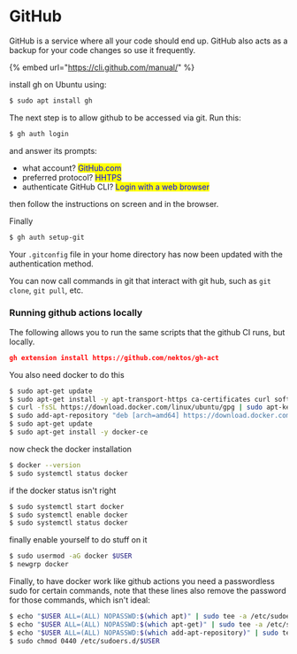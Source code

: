 # GitHub

GitHub is a service where all your code should end up. GitHub also acts as a backup for your code changes so use it frequently.

{% embed url="https://cli.github.com/manual/" %}

install gh on Ubuntu using:

```bash
$ sudo apt install gh
```

The next step is to allow github to be accessed via git. Run this:

```bash
$ gh auth login
```

and answer its prompts:

* what account? <mark style="color:blue;">GitHub.com</mark>
* preferred protocol? <mark style="color:blue;">HHTPS</mark>
* authenticate GitHub CLI? <mark style="color:blue;">Login with a web browser</mark>

then follow the instructions on screen and in the browser.

Finally

```bash
$ gh auth setup-git
```

Your `.gitconfig` file in your home directory has now been updated with the authentication method.

You can now call commands in git that interact with git hub, such as `git clone`, `git pull`, etc.&#x20;

### Running github actions locally

The following allows you to run the same scripts that the github CI runs, but locally.&#x20;

```json
gh extension install https://github.com/nektos/gh-act
```

You also need docker to do this

```bash
$ sudo apt-get update
$ sudo apt-get install -y apt-transport-https ca-certificates curl software-properties-common
$ curl -fsSL https://download.docker.com/linux/ubuntu/gpg | sudo apt-key add -
$ sudo add-apt-repository "deb [arch=amd64] https://download.docker.com/linux/ubuntu $(lsb_release -cs) stable"
$ sudo apt-get update
$ sudo apt-get install -y docker-ce
```

now check the docker installation

```bash
$ docker --version
$ sudo systemctl status docker
```

if the docker status isn't right

```bash
$ sudo systemctl start docker
$ sudo systemctl enable docker
$ sudo systemctl status docker
```

finally enable yourself to do stuff on it

```bash
$ sudo usermod -aG docker $USER
$ newgrp docker
```

Finally, to have docker work like github actions you need a passwordless sudo for certain commands, note that these lines also remove the password for those commands, which isn't ideal:

```bash
$ echo "$USER ALL=(ALL) NOPASSWD:$(which apt)" | sudo tee -a /etc/sudoers.d/$USER
$ echo "$USER ALL=(ALL) NOPASSWD:$(which apt-get)" | sudo tee -a /etc/sudoers.d/$USER
$ echo "$USER ALL=(ALL) NOPASSWD:$(which add-apt-repository)" | sudo tee -a /etc/sudoers.d/$USER
$ sudo chmod 0440 /etc/sudoers.d/$USER
```

